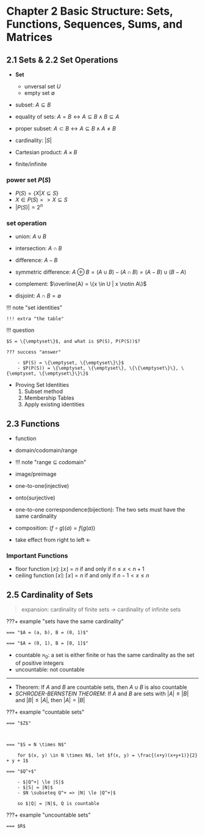 
# Chapter 2 Basic Structure: Sets, Functions, Sequences, Sums, and Matrices

## 2.1 Sets & 2.2 Set Operations

- **Set**
    - unversal set $U$
    - empty set $\emptyset$
- subset: $A \subseteq B$
- equality of sets: $A = B \leftrightarrow A \subseteq B \land B \subseteq A$
- proper subset: $A \subset B \leftrightarrow A \subseteq B \land A \neq B$

- cardinality: $|S|$
- Cartesian product: $A \times B$
- finite/infinite

### power set $P(S)$

- $P(S) = \{X | X \subseteq S\}$
- $X \in P(S) => X \subseteq S$
- $|P(S)| = 2^n$

### set operation

- union: $A \cup B$
- intersection: $A \cap B$
- difference: $A - B$
- symmetric difference: $A \oplus B = (A \cup B) - (A \cap B) = (A - B) \cup (B - A)$
- complement: $\overline{A} = \{x \in U | x \notin A\}$

- disjoint: $A \cap B = \emptyset$

!!! note "set identities"

    !!! extra "the table"

!!! question

    $S = \{\emptyset\}$, and what is $P(S), P(P(S))$?

    ??? success "answer"

        - $P(S) = \{\emptyset, \{\emptyset\}\}$
        - $P(P(S)) = \{\emptyset, \{\emptyset\}, \{\{\emptyset\}\}, \{\emptyset, \{\emptyset\}\}\}$

- Proving Set Identities
    1. Subset method
    2. Membership Tables
    3. Apply existing identities

## 2.3 Functions

- function
- domain/codomain/range

- !!! note "range $\subseteq$ codomain"

- image/preimage

- one-to-one(injective)
- onto(surjective)
- one-to-one correspondence(bijection): The two sets must have the same cardinality

- composition: $(f \circ g)(a) = f(g(a))$
- take effect from right to left $\leftarrow$

### Important Functions

- floor function $\lfloor x \rfloor$: $\lfloor x \rfloor = n$ if and only if $n \le x \lt n + 1$
- ceiling function $\lceil x \rceil$: $\lceil x \rceil = n$ if and only if $n - 1 \lt x \le n$

## 2.5 Cardinality of Sets

> expansion: cardinality of finite sets -> cardinality of infinite sets

???+ example "sets have the same cardinality"

    === "$A = (a, b), B = (0, 1)$"

    === "$A = (0, 1), B = [0, 1]$"

- countable $\aleph_0$: a set is either finite or has the same cardinality as the set of positive integers
- uncountable: not countable

---

- Theorem: If $A$ and $B$ are countable sets, then $A \cup B$ is also countable
- *SCHRODER-BERNSTEIN THEOREM*: If $A$ and $B$ are sets with $|A| \le |B|$ and $|B| \le |A|$, then $|A| = |B|$

???+ example "countable sets"

    === "$Z$"



    === "$S = N \times N$"
        
        for $(x, y) \in N \times N$, let $f(x, y) = \frac{(x+y)(x+y+1)}{2} + y + 1$

    === "$Q^+$"

        - $|Q^+| \le |S|$
        - $|S| = |N|$
        - $N \subseteq Q^+ => |N| \le |Q^+|$

        so $|Q| = |N|$, Q is countable


???+ example "uncountable sets"

    === $R$


